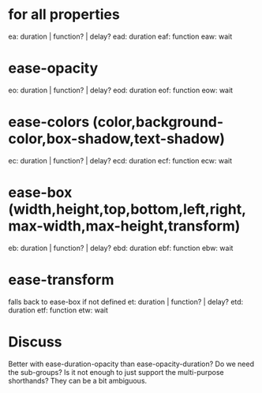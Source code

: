 # for all properties
ea: duration | function? | delay?
ead: duration
eaf: function
eaw: wait

# ease-opacity
eo: duration | function? | delay?
eod: duration
eof: function
eow: wait

# ease-colors (color,background-color,box-shadow,text-shadow)
ec: duration | function? | delay?
ecd: duration
ecf: function
ecw: wait

# ease-box (width,height,top,bottom,left,right,max-width,max-height,transform)
eb: duration | function? | delay?
ebd: duration
ebf: function
ebw: wait

# ease-transform
falls back to ease-box if not defined
et: duration | function? | delay?
etd: duration
etf: function
etw: wait

# Discuss
Better with ease-duration-opacity than ease-opacity-duration?
Do we need the sub-groups? Is it not enough to just support the multi-purpose shorthands? They can be a bit ambiguous.